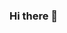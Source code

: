 ### Hi there 👋

<!--
**reb-yang/reb-yang** is a ✨ _special_ ✨ repository because its `README.md` (this file) appears on your GitHub profile.

My name is Rebecca, and I'm currently a third-year statistics student at the University of Toronto. 


